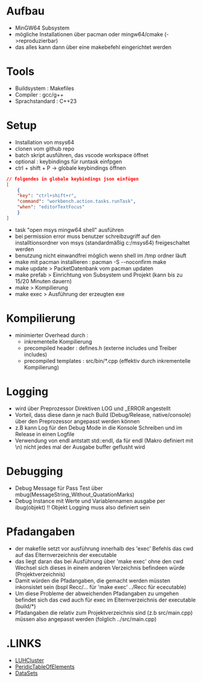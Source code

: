 # Aufbau
- MinGW64 Subsystem
- mögliche Installationen über pacman oder mingw64/cmake (->reproduzierbar)
- das alles kann dann über eine makebefehl eingerichtet werden

# Tools
- Buildsystem : Makefiles
- Compiler : gcc/g++
- Sprachstandard : C++23

# Setup
- Installation von msys64
- clonen vom github repo
- batch skript ausführen, das vscode workspace öffnet
- optional : keybindings für runtask einfpgen
- ctrl + shift + P -> globale keybindings öffnen
```json
// folgendes in globale keybindings json einfügen
[
    {
    "key": "ctrl+shift+r",
    "command": "workbench.action.tasks.runTask",
    "when": "editorTextFocus"
    }
]
```
- task "open msys mingw64 shell" ausführen
- bei permission error muss benutzer schreibzugriff auf den installtionsordner von msys (standardmäßig c:/msys64) freigeschaltet werden
- benutzung nicht einwandfrei möglich wenn shell im /tmp ordner läuft
- make mit pacman installieren : pacman -S --noconfirm make
- make update > PacketDatenbank vom pacman updaten
- make prefab > Einrichtung von Subsystem und Projekt (kann bis zu 15/20 Minuten dauern)
- make > Kompilierung
- make exec > Ausführung der erzeugten exe

# Kompilierung
- minimierter Overhead durch :
    - inkrementelle Kompilierung
    - precompiled header : defines.h (externe includes und Treiber includes)
    - precompiled templates : src/bin/*.cpp (effektiv durch inkrementelle Kompilierung)

# Logging
- wird über Preprozessor Direktiven LOG und _ERROR angestellt
- Vorteil, dass diese dann je nach Build (Debug/Release, native/console) über den Preprozessor angepasst werden können
- z.B kann Log für den Debug Mode in die Konsole Schreiben und im Release in einen Logfile
- Verwendung von endl antstatt std::endl, da für endl (Makro definiert mit \n) nicht jedes mal der Ausgabe buffer geflusht wird 

# Debugging
- Debug Message für Pass Test über mbug(MessageString_Without_QuatationMarks)
- Debug Instance mit Werte und Variablennamen ausgabe per ibug(objekt) !! Objekt Logging muss also definiert sein 

# Pfadangaben
- der makefile setzt vor ausführung innerhalb des 'exec' Befehls das cwd auf das Elternverzeichnis der executable
- das liegt daran das bei Ausführung über 'make exec' ohne den cwd Wechsel sich dieses in einem anderen Verzeichnis befindeen würde (Projektverzeichnis)
- Damit würden die Pfadangaben, die gemacht werden müssten inkonsistet sein (bspl Recc/... für 'make exec' ../Recc für ececutable)
- Um diese Probleme der abweichenden Pfadangaben zu umgehen befindet sich das cwd auch für exec im Elternverzeichnis der executable (build/*)
- Pfadangaben die relativ zum Projektverzeichnis sind (z.b src/main.cpp) müssen also angepasst werden (folglich ../src/main.cpp)

# .LINKS
- [LUHCluster](https://login.cluster.uni-hannover.de/pun/sys/dashboard)
- [PeridicTableOfElements](https://www-users.cse.umn.edu/~arnold/femtable)
- [DataSets](https://people.sc.fsu.edu/~jburkardt/DataSets)